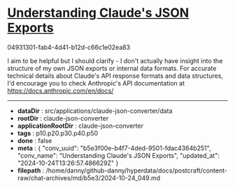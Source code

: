 # [Understanding Claude's JSON Exports](https://claude.ai/chat/b5e3f00e-b4f7-4ded-9501-fdac4364b251)

04931301-fab4-4d41-b12d-c66c1e02ea83

 I aim to be helpful but I should clarify - I don't actually have insight into the structure of my own JSON exports or internal data formats. For accurate technical details about Claude's API response formats and data structures, I'd encourage you to check Anthropic's API documentation at https://docs.anthropic.com/en/docs/

---

* **dataDir** : src/applications/claude-json-converter/data
* **rootDir** : claude-json-converter
* **applicationRootDir** : claude-json-converter
* **tags** : p10.p20.p30.p40.p50
* **done** : false
* **meta** : {
  "conv_uuid": "b5e3f00e-b4f7-4ded-9501-fdac4364b251",
  "conv_name": "Understanding Claude's JSON Exports",
  "updated_at": "2024-10-24T13:26:57.486629Z"
}
* **filepath** : /home/danny/github-danny/hyperdata/docs/postcraft/content-raw/chat-archives/md/b5e3/2024-10-24_049.md